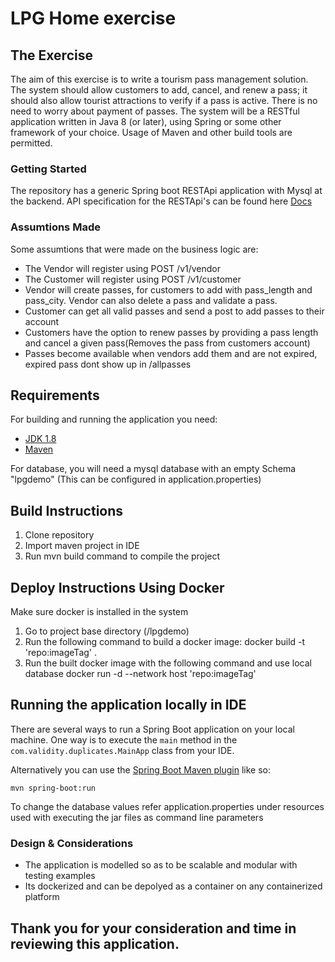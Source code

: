 # LPG Home exercise 

## The Exercise
The aim of this exercise is to write a tourism pass management solution. The system should allow
customers to add, cancel, and renew a pass; it should also allow tourist attractions to verify if a pass is
active. There is no need to worry about payment of passes. The system will be a RESTful application
written in Java 8 (or later), using Spring or some other framework of your choice. Usage of Maven and
other build tools are permitted.

### Getting Started

The repository has a generic Spring boot RESTApi application with Mysql at the backend. 
API specification for the RESTApi's can be found here [Docs](https://documenter.getpostman.com/view/6577107/SzRxVVy5?version=latest)

### Assumtions Made

Some assumtions that were made on the business logic are:

* The Vendor will register using POST /v1/vendor
* The Customer will register using POST /v1/customer
* Vendor will create passes, for customers to add with pass_length and pass_city. Vendor can also delete a pass and validate a pass.
* Customer can get all valid passes and send a post to add passes to their account
* Customers have the option to renew passes by providing a pass length and cancel a given pass(Removes the pass from customers account)
* Passes become available when vendors add them and are not expired, expired pass dont show up in /allpasses


## Requirements

For building and running the application you need:

- [JDK 1.8](http://www.oracle.com/technetwork/java/javase/downloads/jdk8-downloads-2133151.html)
- [Maven](https://maven.apache.org)

For database, you will need a mysql database with an empty Schema "lpgdemo" (This can be configured in application.properties) 


## Build Instructions
1. Clone repository
2. Import maven project in IDE
3. Run mvn build command to compile the project 

## Deploy Instructions Using Docker
Make sure docker is installed in the system
1. Go to project base directory (/lpgdemo)
2. Run the following command to build a docker image:
	docker build -t 'repo:imageTag' .
3. Run the built docker image with the following command and use local database
	docker run -d --network host 'repo:imageTag'

## Running the application locally in IDE

There are several ways to run a Spring Boot application on your local machine. One way is to execute the `main` method in the `com.validity.duplicates.MainApp` class from your IDE.

Alternatively you can use the [Spring Boot Maven plugin](https://docs.spring.io/spring-boot/docs/current/reference/html/build-tool-plugins-maven-plugin.html) like so:

```shell
mvn spring-boot:run
```

To change the database values refer application.properties under resources used with executing the jar files as command line parameters

### Design & Considerations
* The application is modelled so as to be scalable and modular with testing examples
* Its dockerized and can be depolyed as a container on any containerized platform



## Thank you for your consideration and time in reviewing this application. 



